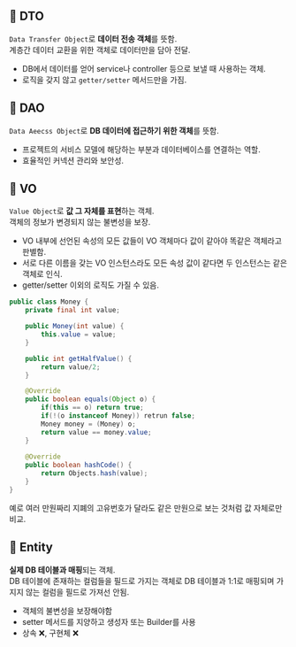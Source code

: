 ## 📌 DTO
`Data Transfer Object`로 **데이터 전송 객체**를 뜻함.  
계층간 데이터 교환을 위한 객체로 데이터만을 담아 전달.
- DB에서 데이터를 얻어 service나 controller 등으로 보낼 때 사용하는 객체.
- 로직을 갖지 않고 `getter/setter` 메서드만을 가짐.

## 📌 DAO
`Data Aeecss Object`로 **DB 데이터에 접근하기 위한 객체**를 뜻함.
- 프로젝트의 서비스 모델에 해당하는 부분과 데이터베이스를 연결하는 역할.
- 효율적인 커넥션 관리와 보안성.

## 📌 VO
`Value Object`로 **값 그 자체를 표현**하는 객체.  
객체의 정보가 변경되지 않는 불변성을 보장.
- VO 내부에 선언된 속성의 모든 값들이 VO 객체마다 값이 같아야 똑같은 객체라고 판별함.
- 서로 다른 이름을 갖는 VO 인스턴스라도 모든 속성 값이 같다면 두 인스턴스는 같은 객체로 인식.
- getter/setter 이외의 로직도 가질 수 있음.
```java
public class Money {
    private final int value;

    public Money(int value) {
        this.value = value;
    }

    public int getHalfValue() {
        return value/2;
    }

    @Override
    public boolean equals(Object o) {
    	if(this == o) return true;
        if(!(o instanceof Money)) retrun false;
        Money money = (Money) o;
        return value == money.value;
    }
    
    @Override
    public boolean hashCode() {
    	return Objects.hash(value);
    }
}
```
예로 여러 만원짜리 지폐의 고유번호가 달라도 같은 만원으로 보는 것처럼 값 자체로만 비교.

## 📌 Entity
**실제 DB 테이블과 매핑**되는 객체.  
DB 테이블에 존재하는 컬럼들을 필드로 가지는 객체로 DB 테이블과 1:1로 매핑되며 가지지 않는 컬럼을 필드로 가져선 안됨.
- 객체의 불변성을 보장해야함
- setter 메서드를 지양하고 생성자 또는 Builder를 사용
- 상속 ❌, 구현체 ❌

